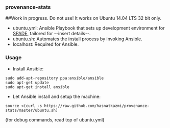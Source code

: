 ### provenance-stats

##Work in progress. Do not use!
It works on Ubuntu 14.04 LTS 32 bit only.

- ubuntu.yml: Ansible Playbook that sets up development environment for [SPADE][1], tailored for --insert details--.
- ubuntu.sh: Automates the install process by invoking Ansible.
- localhost: Required for Ansible.

### Usage

- Install Ansible:
```
sudo add-apt-repository ppa:ansible/ansible
sudo apt-get update
sudo apt-get install ansible
```

- Let Ansible install and setup the machine:
```
source <(curl -s https://raw.github.com/hasnatkazmi/provenance-stats/master/ubuntu.sh)
```
(for debug commands, read top of ubuntu.yml)
      

  [1]: https://github.com/ashish-gehani/SPADE

  
